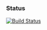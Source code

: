 ### Status
[![Build Status](https://travis-ci.org/gyanpgupta/portrait.png)](https://travis-ci.org/gyanpgupta/portrait)